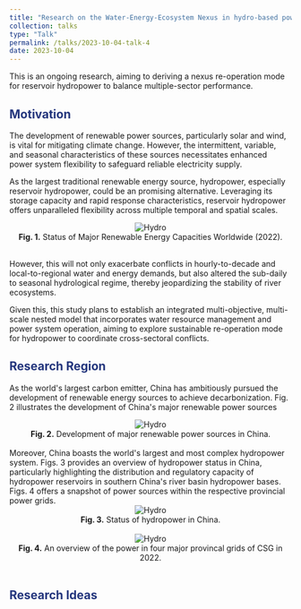 ```yaml
---
title: "Research on the Water-Energy-Ecosystem Nexus in hydro-based power systems"
collection: talks
type: "Talk"
permalink: /talks/2023-10-04-talk-4
date: 2023-10-04
---
```


This is an ongoing research, aiming to deriving a nexus re-operation mode for reservoir hydropower to balance multiple-sector performance. 

<h2 style="color: #24367d;">Motivation</h2>

The development of renewable power sources, particularly solar and wind, is vital for mitigating climate change. However, the intermittent, variable, and seasonal characteristics of these sources necessitates enhanced power system flexibility to safeguard reliable electricity supply. 

As the largest traditional renewable energy source, hydropower, especially reservoir hydropower, could be an promising alternative. Leveraging its storage capacity and rapid response characteristics, reservoir hydropower offers unparalleled flexibility across multiple temporal and spatial scales.

<div style="text-align: center;">
  <img src="http://prelude0324.github.io/academic_pages/images/post_2_fig_1.svg#pic_center" alt="Hydro" style="max-width: 100%; height: auto;" />
</div>

<div style="text-align: center;">
<b>Fig. 1.</b> Status of Major Renewable Energy Capacities Worldwide (2022).
</div><br/>

However, this will not only exacerbate conflicts in hourly-to-decade and local-to-regional water and energy demands, but also altered the sub-daily to seasonal hydrological regime, thereby jeopardizing the stability of river ecosystems.

Given this, this study plans to establish an integrated multi-objective, multi-scale nested model that incorporates water resource management and power system operation, aiming to explore sustainable re-operation mode for hydropower to coordinate cross-sectoral conflicts.

<h2 style="color: #24367d;">Research Region</h2>

As the world's largest carbon emitter, China has ambitiously pursued the development of renewable energy sources to achieve decarbonization. Fig. 2 illustrates the development of China's major renewable power sources 

<div style="text-align: center;">
  <img src="http://prelude0324.github.io/academic_pages/images/research_6_fig_1.svg#pic_center" alt="Hydro" style="max-width: 100%; height: auto;" />
</div>

<div style="text-align: center;">
<b>Fig. 2.</b> Development of major renewable power sources in China.
</div><br/>
Moreover, China boasts the world's largest and most complex hydropower system. Figs. 3 provides an overview of hydropower status in China, particularly highlighting the distribution and regulatory capacity of hydropower reservoirs in southern China's river basin hydropower bases. Figs. 4 offers a snapshot of power sources within the respective provincial power grids.

<div style="text-align: center;">
  <img src="http://prelude0324.github.io/academic_pages/images/research_6_fig_2.svg#pic_center" alt="Hydro" style="max-width: 80%; height: auto;" />
</div>


<div style="text-align: center;">
<b>Fig. 3.</b> Status of hydropower in China.
</div><br/>
<div style="text-align: center;">
  <img src="http://prelude0324.github.io/academic_pages/images/research_6_fig_3.svg#pic_center" alt="Hydro" style="max-width: 90%; height: auto;" />
</div>
<div style="text-align: center;">
<b>Fig. 4.</b> An overview of the power in four major provincal grids of CSG in 2022.
</div><br/>
<h2 style="color: #24367d;">Research Ideas</h2>

